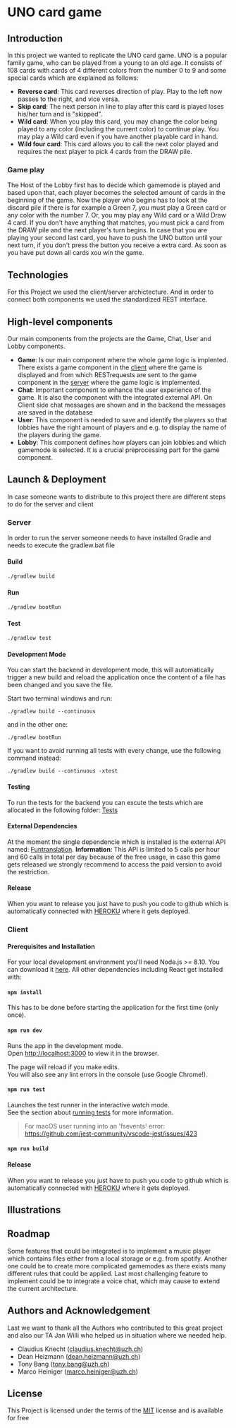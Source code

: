 # UNO card game

## Introduction

In this project we wanted to replicate the UNO card game. UNO is a popular family game, who can be played from a young to an old age. It consists of 108 cards with cards of 4 different colors from the number 0 to 9 and some special cards which are explained as follows:
- **Reverse card**: This card reverses direction of play. Play to the left now passes to the right, and vice versa.
- **Skip card**: The next person in line to play after this card is played loses his/her turn and is "skipped".
- **Wild card**: When you play this card, you may change the color being played to any color (including the current color) to continue play. You may play a Wild card even if you have another playable card in hand.
- **Wild four card**: This card allows you to call the next color played and requires the next player to pick 4 cards from the DRAW pile.
### Game play
The Host of the Lobby first has to decide which gamemode is played and based upon that, each player becomes the selected amount of cards in the beginning of the game.
Now the player who begins has to look at the discard pile if there is for example a Green 7, you must play a Green card or any color with the number 7. Or, you may play any Wild card or a Wild Draw 4 card. If you don't have anything that matches, you must pick a card from the DRAW pile and the next player's turn begins. In case that you are playing your second last card, you have to push the UNO button until your next turn, if you don't press the button you receive a extra card. As soon as you have put down all cards xou win the game. 

## Technologies
For this Project we used the client/server archictecture. And in order to connect both components we used the standardized REST interface.



## High-level components
Our main components from the projects are the Game, Chat, User and Lobby components.
- **Game**: Is our main component where the whole game logic is implented. There exists a game component in the [client](https://github.com/sopra-fs21-group-01/client/blob/master/src/components/game/Game.js)
 where the game is displayed and from which RESTrequests are sent to the game component in the [server](https://github.com/sopra-fs21-group-01/server/blob/master/src/main/java/ch/uzh/ifi/hase/soprafs21/controller/GameController.java)  where the game logic is implemented. 
- **Chat**: Important component to enhance the user experience of the game. It is also the component with the integrated external API. On Client side chat messages are shown and in the backend the messages are saved in the database
- **User**: This component is needed to save and identify the players so that lobbies have the right amount of players and e.g. to display the name of the players during the game. 
- **Lobby**: This component defines how players can join lobbies and which gamemode is selected. It is a crucial preprocessing part for the game component.

## Launch & Deployment
In case someone wants to distribute to this project there are different steps to do for the server and client
### Server
In order to run the server someone needs to have installed Gradle and needs to execute the gradlew.bat file 
#### Build

```bash
./gradlew build
```

#### Run

```bash
./gradlew bootRun
```

#### Test

```bash
./gradlew test
```
#### Development Mode

You can start the backend in development mode, this will automatically trigger a new build and reload the application
once the content of a file has been changed and you save the file.

Start two terminal windows and run:

`./gradlew build --continuous`

and in the other one:

`./gradlew bootRun`

If you want to avoid running all tests with every change, use the following command instead:

`./gradlew build --continuous -xtest`

#### Testing
To run the tests for the backend you can excute the tests which are allocated in the following folder: [Tests](https://github.com/sopra-fs21-group-01/server/tree/master/src/test/java/ch/uzh/ifi/hase/soprafs21)

#### External Dependencies
At the moment the single dependencie which is installed is the external API named: [Funtranslation](https://funtranslations.com/api/). 
**Information**: This API is limited to 5 calls per hour and 60 calls in total per day because of the free usage, in case this game gets released we strongly recommend to access the paid version to avoid the restriction.

#### Release
When you want to release you just have to push you code to github which is automatically connected with [HEROKU](https://dashboard.heroku.com/apps/sopra-fs21-group-01-server) where it gets deployed.

### Client

#### Prerequisites and Installation

For your local development environment you'll need Node.js >= 8.10. You can download it [here](https://nodejs.org). All other dependencies including React get installed with:

#### `npm install`

This has to be done before starting the application for the first time (only once).

#### `npm run dev`

Runs the app in the development mode.<br>
Open [http://localhost:3000](http://localhost:3000) to view it in the browser.

The page will reload if you make edits.<br>
You will also see any lint errors in the console (use Google Chrome!).

#### `npm run test`

Launches the test runner in the interactive watch mode.<br>
See the section about [running tests](https://facebook.github.io/create-react-app/docs/running-tests) for more information.

> For macOS user running into an 'fsevents' error: https://github.com/jest-community/vscode-jest/issues/423

#### `npm run build`
#### Release
When you want to release you just have to push you code to github which is automatically connected with [HEROKU](https://sopra-fs21-group-01-client.herokuapp.com/register) where it gets deployed.

## Illustrations
## Roadmap
Some features that could be integrated is to implement a music player which contains files either from a local storage or e.g. from spotify. Another one could be to create more complicated gamemodes as there exists many different rules that could be applied. Last most challenging feature to implement could be to integrate a voice chat, which may cause to extend the current architecture.

## Authors and Acknowledgement
Last we want to thank all the Authors who contributed to this great project and also our TA Jan Willi who helped us in situation where we needed help.
- Claudius Knecht (claudius.knecht@uzh.ch)
- Dean Heizmann (dean.heizmann@uzh.ch)
- Tony Bang (tony.bang@uzh.ch)
- Marco Heiniger (marco.heiniger@uzh.ch)
## License
This Project is licensed under the terms of the [MIT](https://choosealicense.com/licenses/mit/) license and is available for free








